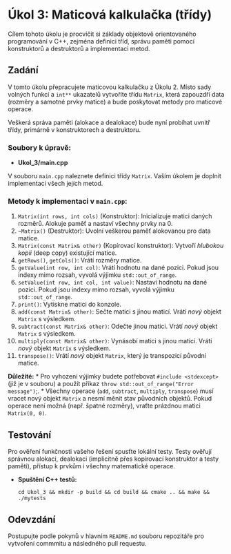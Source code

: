 # **Úkol 3: Maticová kalkulačka (třídy)**

Cílem tohoto úkolu je procvičit si základy objektově orientovaného programování v C++, zejména definici tříd, správu paměti pomocí konstruktorů a destruktorů a implementaci metod.

## **Zadání**

V tomto úkolu přepracujete maticovou kalkulačku z Úkolu 2. Místo sady volných funkcí a `int**` ukazatelů vytvoříte třídu `Matrix`, která zapouzdří data (rozměry a samotné prvky matice) a bude poskytovat metody pro maticové operace.

Veškerá správa paměti (alokace a dealokace) bude nyní probíhat uvnitř třídy, primárně v konstruktorech a destruktoru.

### **Soubory k úpravě:**

* **Ukol_3/main.cpp**

V souboru `main.cpp` naleznete definici třídy `Matrix`. Vaším úkolem je doplnit implementaci všech jejích metod.

### **Metody k implementaci v `main.cpp`:**

1. `Matrix(int rows, int cols)` (Konstruktor): Inicializuje matici daných rozměrů. Alokuje paměť a nastaví všechny prvky na 0.  
2. `~Matrix()` (Destruktor): Uvolní veškerou paměť alokovanou pro data matice.  
3. `Matrix(const Matrix& other)` (Kopírovací konstruktor): Vytvoří *hlubokou kopii* (deep copy) existující matice.  
4. `getRows()`, `getCols()`: Vrátí rozměry matice.  
5. `getValue(int row, int col)`: Vrátí hodnotu na dané pozici. Pokud jsou indexy mimo rozsah, vyvolá výjimku `std::out_of_range`.
6. `setValue(int row, int col, int value)`: Nastaví hodnotu na dané pozici. Pokud jsou indexy mimo rozsah, vyvolá výjimku `std::out_of_range`.
7. `print()`: Vytiskne matici do konzole.  
8. `add(const Matrix& other)`: Sečte matici s jinou maticí. Vrátí *nový* objekt `Matrix` s výsledkem.  
9. `subtract(const Matrix& other)`: Odečte jinou matici. Vrátí *nový* objekt `Matrix` s výsledkem.  
10. `multiply(const Matrix& other)`: Vynásobí matici s jinou maticí. Vrátí *nový* objekt `Matrix` s výsledkem.  
11. `transpose()`: Vrátí *nový* objekt `Matrix`, který je transpozicí původní matice.

**Důležité:** 
    * Pro vyhození výjimky budete potřebovat `#include <stdexcept>` (již je v souboru) a použít příkaz `throw std::out_of_range("Error message")`;.
    * Všechny operace (`add`, `subtract`, `multiply`, `transpose`) musí vracet nový objekt `Matrix` a nesmí měnit stav původních objektů. Pokud operace není možná (např. špatné rozměry), vraťte prázdnou matici `Matrix(0, 0)`.

## **Testování**

Pro ověření funkčnosti vašeho řešení spusťte lokální testy. Testy ověřují správnou alokaci, dealokaci (implicitně přes kopírovací konstruktor a testy paměti), přístup k prvkům i všechny matematické operace.

* **Spuštění C++ testů:**  
    ```shell
    cd Ukol_3 && mkdir -p build && cd build && cmake .. && make && ./mytests
    ```

## **Odevzdání**

Postupujte podle pokynů v hlavním `README.md` souboru repozitáře pro vytvoření commmitu a následného pull requestu.